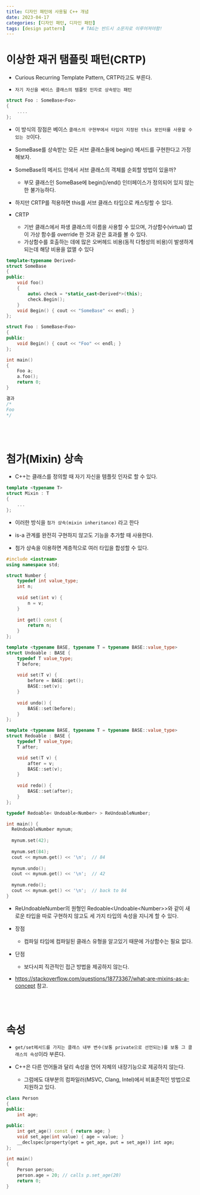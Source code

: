 ```yaml
---
title: 디자인 패턴에 사용될 C++ 개념
date: 2023-04-17
categories: [디자인 패턴, 디자인 패턴]
tags: [design pattern]		# TAG는 반드시 소문자로 이루어져야함!
---
```


이상한 재귀 탬플릿 패턴(CRTP)
===================

* Curious Recurring Template Pattern, CRTP라고도 부른다.

* `자기 자신을 베이스 클래스의 템플릿 인자로 상속받는 패턴`

```c++
struct Foo : SomeBase<Foo>
{
    ....
};
```

* 이 방식의 장점은 베이스 `클래스의 구현부에서 타입이 지정된 this 포인터를 사용할 수 있는 것`이다.

* SomeBase를 상속받는 모든 서브 클래스들에 begin() 메서드를 구현한다고 가정해보자.

* SomeBase의 메서드 안에서 서브 클래스의 객체를 순회할 방법이 있을까? 
  * 부모 클래스인 SomeBase에 begin()/end() 인터페이스가 정의되어 있지 않는 한 불가능하다.

* 하지만 CRTP를 적용하면 this를 서브 클래스 타입으로 캐스팅할 수 있다.

* CRTP
  * 기반 클래스에서 파생 클래스의 이름을 사용할 수 있으며, 가상함수(virtual) 없이 가상 함수를 override 한 것과 같은 효과를 볼 수 있다.
  * 가상함수를 호출하는 데에 많은 오버헤드 비용(동적 다형성의 비용)이 발생하게 되는데 해당 비용을 없앨 수 있다

```c++
template<typename Derived>
struct SomeBase
{
public:
    void foo()
    {
        auto& check = *static_cast<Derived*>(this);
        check.Begin();
    }
    void Begin() { cout << "SomeBase" << endl; }
};

struct Foo : SomeBase<Foo>
{
public:
    void Begin() { cout << "Foo" << endl; }
};

int main()
{
    Foo a;
    a.foo();
	return 0;
}

결과
/*
Foo
*/
```



<br><br>

첨가(Mixin) 상속
===============

* C++는 클래스를 정의할 때 자기 자신을 템플릿 인자로 할 수 있다.

```c++
template <typename T>
struct Mixin : T
{
    ...
};
```

* 이러한 방식을 `첨가 상속(mixin inheritance)` 라고 한다

*  is-a 관계를 완전히 구현하지 않고도 기능을 추가할 때 사용한다.

* 첨가 상속을 이용하면 계층적으로 여러 타입을 합성할 수 있다.


```c++
#include <iostream>
using namespace std;

struct Number {
	typedef int value_type;
	int n;
	
    void set(int v) {
  		n = v; 
	}
    
  	int get() const { 
    	return n; 
    }
};

template <typename BASE, typename T = typename BASE::value_type>
struct Undoable : BASE {
  	typedef T value_type;
  	T before;
  
  	void set(T v) { 
    	before = BASE::get(); 
        BASE::set(v); 
    }
  
  	void undo() { 
  		BASE::set(before); 
  	}
};

template <typename BASE, typename T = typename BASE::value_type>
struct Redoable : BASE {
    typedef T value_type;
    T after;

    void set(T v) {
    	after = v;
        BASE::set(v); 
	}
    
    void redo() {
    	BASE::set(after); 
    }
};

typedef Redoable< Undoable<Number> > ReUndoableNumber;

int main() {
  ReUndoableNumber mynum;
  
  mynum.set(42); 
  
  mynum.set(84);
  cout << mynum.get() << '\n';  // 84
  
  mynum.undo();
  cout << mynum.get() << '\n';  // 42
  
  mynum.redo();
  cout << mynum.get() << '\n';  // back to 84
}
```

 * ReUndoableNumber의 원형인 Redoable\<Undoable\<Number\>\>와 같이 새로운 타입을 따로 구현하지 않고도 세 가지 타입의 속성을 지니게 할 수 있다.

* 장점

  * 컴파일 타임에 컴파일된 클래스 유형을 알고있기 때문에 가상함수는 필요 없다.

* 단점
  * 보다시피 직관적인 접근 방법을 제공하지 않는다.

* <https://stackoverflow.com/questions/18773367/what-are-mixins-as-a-concept> 참고.

<br><br>

속성
===============
* `get/set메서드를 가지는 클래스 내부 변수(보통 private으로 선언되는)를 보통 그 클래스의 속성`이라 부른다.

* C++은 다른 언어들과 달리 속성을 언어 자체의 내장기능으로 제공하지 않는다.
  * 그럼에도 대부분의 컴파일러(MSVC, Clang, Intel)에서 비표준적인 방법으로 지원하고 있다.

```c++
class Person
{
public:
    int age;

public:
    int get_age() const { return age; }
    void set_age(int value) { age = value; }
    __declspec(property(get = get_age, put = set_age)) int age;
};

int main()
{
    Person person;
    person.age = 20; // calls p.set_age(20)
    return 0;
}
```

